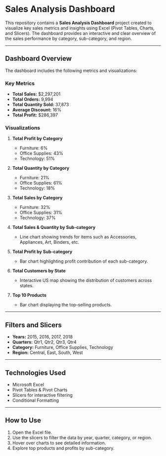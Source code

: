# Sales Analysis Dashboard

This repository contains a **Sales Analysis Dashboard** project created to visualize key sales metrics and insights using Excel (Pivot Tables, Charts, and Slicers). The dashboard provides an interactive and clear overview of the sales performance by category, sub-category, and region.

---

## Dashboard Overview

The dashboard includes the following metrics and visualizations:

### Key Metrics
- **Total Sales:** $2,297,201
- **Total Orders:** 9,994
- **Total Quantity Sold:** 37,873
- **Average Discount:** 16%
- **Total Profit:** $286,397

### Visualizations
1. **Total Profit by Category**
   - Furniture: 6%
   - Office Supplies: 43%
   - Technology: 51%

2. **Total Quantity by Category**
   - Furniture: 21%
   - Office Supplies: 61%
   - Technology: 18%

3. **Total Sales by Category**
   - Furniture: 32%
   - Office Supplies: 31%
   - Technology: 37%

4. **Total Sales & Quantity by Sub-category**
   - Line chart showing trends for items such as Accessories, Appliances, Art, Binders, etc.

5. **Total Profit by Sub-category**
   - Bar chart highlighting profit contribution of each sub-category.

6. **Total Customers by State**
   - Interactive US map showing the distribution of customers across states.

7. **Top 10 Products**
   - Bar chart displaying the top-selling products.

---

## Filters and Slicers
- **Years:** 2015, 2016, 2017, 2018
- **Quarters:** Qtr1, Qtr2, Qtr3, Qtr4
- **Category:** Furniture, Office Supplies, Technology
- **Region:** Central, East, South, West

---

## Technologies Used
- Microsoft Excel
- Pivot Tables & Pivot Charts
- Slicers for interactive filtering
- Conditional Formatting

---

## How to Use
1. Open the Excel file.
2. Use the slicers to filter the data by year, quarter, category, or region.
3. Hover over charts to see detailed information.
4. Explore top products and profits by sub-category.


